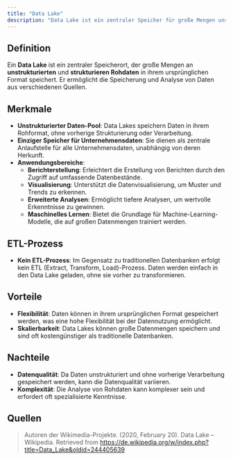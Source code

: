 ```yaml
---
title: "Data Lake"
description: "Data Lake ist ein zentraler Speicher für große Mengen unstrukturierter und strukturierter Rohdaten in ihrem ursprünglichen Format. Er ermöglicht Speicherung und Analyse aus verschiedenen Quellen ohne ETL-Prozess. Anwendungen sind Berichterstellung, Visualisierung und maschinelles Lernen. Vorteile sind Flexibilität und Skalierbarkeit, Nachteile sind Datenqualität und Komplexität."
---
```


## Definition
Ein **Data Lake** ist ein zentraler Speicherort, der große Mengen an **unstrukturierten** und **strukturieren Rohdaten** in ihrem ursprünglichen Format speichert. Er ermöglicht die Speicherung und Analyse von Daten aus verschiedenen Quellen.

## Merkmale
- **Unstrukturierter Daten-Pool**: Data Lakes speichern Daten in ihrem Rohformat, ohne vorherige Strukturierung oder Verarbeitung.
- **Einziger Speicher für Unternehmensdaten**: Sie dienen als zentrale Anlaufstelle für alle Unternehmensdaten, unabhängig von deren Herkunft.
- **Anwendungsbereiche**:
	- **Berichterstellung**: Erleichtert die Erstellung von Berichten durch den Zugriff auf umfassende Datenbestände.
	- **Visualisierung**: Unterstützt die Datenvisualisierung, um Muster und Trends zu erkennen.
	- **Erweiterte Analysen**: Ermöglicht tiefere Analysen, um wertvolle Erkenntnisse zu gewinnen.
	- **Maschinelles Lernen**: Bietet die Grundlage für Machine-Learning-Modelle, die auf großen Datenmengen trainiert werden.

## ETL-Prozess
- **Kein ETL-Prozess**: Im Gegensatz zu traditionellen Datenbanken erfolgt kein ETL (Extract, Transform, Load)-Prozess. Daten werden einfach in den Data Lake geladen, ohne sie vorher zu transformieren.

## Vorteile
- **Flexibilität**: Daten können in ihrem ursprünglichen Format gespeichert werden, was eine hohe Flexibilität bei der Datennutzung ermöglicht.
- **Skalierbarkeit**: Data Lakes können große Datenmengen speichern und sind oft kostengünstiger als traditionelle Datenbanken.

## Nachteile
- **Datenqualität**: Da Daten unstrukturiert und ohne vorherige Verarbeitung gespeichert werden, kann die Datenqualität variieren.
- **Komplexität**: Die Analyse von Rohdaten kann komplexer sein und erfordert oft spezialisierte Kenntnisse.

## Quellen
> Autoren der Wikimedia-Projekte. (2020, February 20). Data Lake – Wikipedia. Retrieved from https://de.wikipedia.org/w/index.php?title=Data_Lake&oldid=244405639

